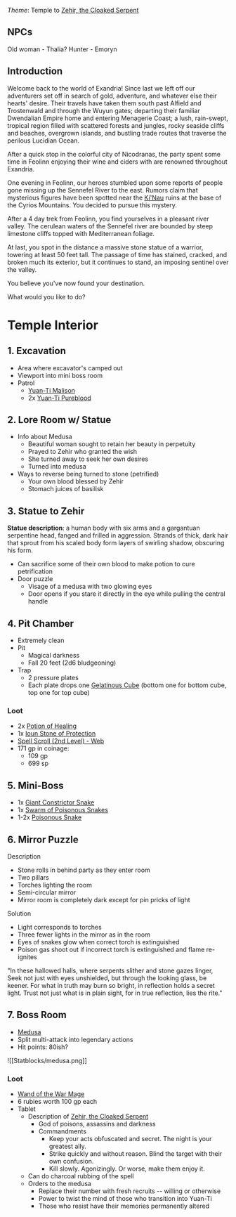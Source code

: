 
*Theme*: Temple to [Zehir, the Cloaked Serpent](https://www.dndbeyond.com/sources/egtw/story-of-wildemount#ZehirtheCloakedSerpent)

## NPCs

Old woman - Thalia?
Hunter - Emoryn

## Introduction

Welcome back to the world of Exandria! Since last we left off our adventurers set off in search of gold, adventure, and whatever else their hearts' desire. Their travels have taken them south past Alfield and Trostenwald and through the Wuyun gates; departing their familiar Dwendalian Empire home and entering Menagerie Coast; a lush, rain-swept, tropical region filled with scattered forests and jungles, rocky seaside cliffs and beaches, overgrown islands, and bustling trade routes that traverse the perilous Lucidian Ocean.

After a quick stop in the colorful city of Nicodranas, the party spent some time in Feolinn enjoying their wine and ciders with are renowned throughout Exandria.

One evening in Feolinn, our heroes stumbled upon some reports of people gone missing up the Sennefel River to the east. Rumors claim that mysterious figures have been spotted near the [Ki'Nau](https://www.dndbeyond.com/sources/egtw/story-of-wildemount#TheKiNau) ruins at the base of the Cyrios Mountains. You decided to pursue this mystery.

After a 4 day trek from Feolinn, you find yourselves in a pleasant river valley. The cerulean waters of the Sennefel river are bounded by steep limestone cliffs topped with Mediterranean foliage.

At last, you spot in the distance a massive stone statue of a warrior, towering at least 50 feet tall. The passage of time has stained, cracked, and broken much its exterior, but it continues to stand, an imposing sentinel over the valley.

You believe you've now found your destination.

What would you like to do?

# Temple Interior

## 1. Excavation

* Area where excavator's camped out
* Viewport into mini boss room
* Patrol
	* [Yuan-Ti Malison](https://www.dndbeyond.com/monsters/301418-yuan-ti-malison-type-1)
	* 2x [Yuan-Ti Pureblood](https://www.dndbeyond.com/monsters/17123-yuan-ti-pureblood)

## 2. Lore Room w/ Statue

* Info about Medusa
	* Beautiful woman sought to retain her beauty in perpetuity
	* Prayed to Zehir who granted the wish
	* She turned away to seek her own desires
	* Turned into medusa
* Ways to reverse being turned to stone (petrified)
	* Your own blood blessed by Zehir
	* Stomach juices of basilisk

## 3. Statue to Zehir

**Statue description**: a human body with six arms and a gargantuan serpentine head, fanged and frilled in aggression. Strands of thick, dark hair that sprout from his scaled body form layers of swirling shadow, obscuring his form.

* Can sacrifice some of their own blood to make potion to cure petrification
* Door puzzle
	* Visage of a medusa with two glowing eyes
	* Door opens if you stare it directly in the eye while pulling the central handle
## 4. Pit Chamber

* Extremely clean
* Pit
	* Magical darkness
	* Fall 20 feet (2d6 bludgeoning)
* Trap
	* 2 pressure plates
	* Each plate drops one [Gelatinous Cube](https://www.dndbeyond.com/monsters/16869-gelatinous-cube) (bottom one for bottom cube, top one for top cube)
### Loot
* 2x [Potion of Healing](https://www.dndbeyond.com/magic-items/4708-potion-of-healing)
* 1x [Ioun Stone of Protection](https://www.dndbeyond.com/magic-items/4939-ioun-stone-of-protection)
* [Spell Scroll (2nd Level) - Web](https://www.dndbeyond.com/magic-items/5162-spell-scroll-2nd-level)
* 171 gp in coinage:
	- 109 gp
	- 699 sp

## 5. Mini-Boss

* 1x [Giant Constrictor Snake](https://www.dndbeyond.com/monsters/16878-giant-constrictor-snake)
* 1x [Swarm of Poisonous Snakes](https://www.dndbeyond.com/monsters/17030-swarm-of-poisonous-snakes)
* 1-2x [Poisonous Snake](https://www.dndbeyond.com/monsters/16982-poisonous-snake)

## 6. Mirror Puzzle 

Description
* Stone rolls in behind party as they enter room
* Two pillars
* Torches lighting the room
* Semi-circular mirror
* Mirror room is completely dark except for pin pricks of light

Solution
* Light corresponds to torches
* Three fewer lights in the mirror as in the room
* Eyes of snakes glow when correct torch is extinguished
* Poison gas shoot out if incorrect torch is extinguished and flame re-ignites

"In these hallowed halls, where serpents slither and stone gazes linger, Seek not just with eyes unshielded, but through the looking glass, be keener. For what in truth may burn so bright, in reflection holds a secret light. Trust not just what is in plain sight, for in true reflection, lies the rite."

## 7. Boss Room

* [Medusa](https://www.dndbeyond.com/monsters/16954-medusa)
* Split multi-attack into legendary actions
* Hit points: 80ish?

![[Statblocks/medusa.png]]
### Loot
* [Wand of the War Mage](https://www.dndbeyond.com/magic-items/4798-wand-of-the-war-mage-1)
* 6 rubies worth 100 gp each
* Tablet
	* Description of [Zehir, the Cloaked Serpent](https://www.dndbeyond.com/sources/egtw/story-of-wildemount#ZehirtheCloakedSerpent)
		* God of poisons, assassins and darkness
		* Commandments
			* Keep your acts obfuscated and secret. The night is your greatest ally.
			- Strike quickly and without reason. Blind the target with their own confusion.
			- Kill slowly. Agonizingly. Or worse, make them enjoy it.
	* Can do charcoal rubbing of the spell 
	* Orders to the medusa
		* Replace their number with fresh recruits -- willing or otherwise
		* Power to twist the mind of those who transition into Yuan-Ti
		* Those who resist have their memories permanently altered
